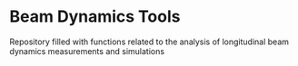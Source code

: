 # Beam Dynamics Tools
Repository filled with functions related to the analysis of longitudinal beam dynamics measurements and simulations
